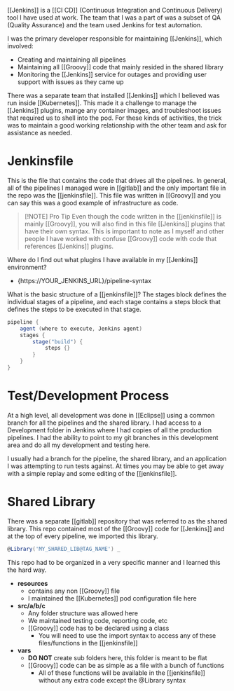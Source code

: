 [[Jenkins]] is a [[CI CD]] (Continuous Integration and Continuous Delivery) tool I have used at work. The team that I was a part of was a subset of QA (Quality Assurance) and the team used Jenkins for test automation. 

I was the primary developer responsible for maintaining [[Jenkins]], which involved:
- Creating and maintaining all pipelines
- Maintaining all [[Groovy]] code that mainly resided in the shared library
- Monitoring the [[Jenkins]] service for outages and providing user support with issues as they came up

There was a separate team that installed [[Jenkins]] which I believed was run inside [[Kubernetes]]. This made it a challenge to manage the [[Jenkins]] plugins, mange any container images, and troubleshoot issues that required us to shell into the pod. For these kinds of activities, the trick was to maintain a good working relationship with the other team and ask for assistance as needed.

# Jenkinsfile
This is the file that contains the code that drives all the pipelines. In general, all of the pipelines I managed were in [[gitlab]] and the only important file in the repo was the [[jenkinsfile]]. This file was written in [[Groovy]] and you can say this was a good example of infrastructure as code.

> [!NOTE] Pro Tip
> Even though the code written in the [[jenkinsfile]] is mainly [[Groovy]], you will also find in this file [[Jenkins]] plugins that have their own syntax. This is important to note as I myself and other people I have worked with confuse [[Groovy]] code with code that references [[Jenkins]] plugins. 

Where do I find out what plugins I have available in my [[Jenkins]] environment?
- {https://YOUR_JENKINS_URL}/pipeline-syntax

What is the basic structure of a [[jenkinsfile]]?
The stages block defines the individual stages of a pipeline, and each stage contains a steps block that defines the steps to be executed in that stage.

``` groovy
pipeline {
	agent (where to execute, Jenkins agent)
	stages {
		stage("build") {
			steps {}
		}
	}
}
```

# Test/Development Process
At a high level, all development was done in [[Eclipse]] using a common branch for all the pipelines and the shared library. I had access to a Development folder in Jenkins where I had copies of all the production pipelines. I had the ability to point to my git branches in this development area and do all my development and testing here.

I usually had a branch for the pipeline, the shared library, and an application I was attempting to run tests against. At times you may be able to get away with a simple replay and some editing of the [[jenkinsfile]].

# Shared Library
There was a separate [[gitlab]] repository that was referred to as the shared library. This repo contained most of the [[Groovy]] code for [[Jenkins]] and at the top of every pipeline, we imported this library.

``` groovy
@Library('MY_SHARED_LIB@TAG_NAME') _
```

This repo had to be organized in a very specific manner and I learned this the hard way.
- **resources**
	- contains any non [[Groovy]] file
	- I maintained the [[Kubernetes]] pod configuration file here
- **src/a/b/c**
	- Any folder structure was allowed here
	- We maintained testing code, reporting code, etc
	- [[Groovy]] code has to be declared using a class
		- You will need to use the import syntax to access any of these files/functions in the [[jenkinsfile]]
- **vars**
	- **DO NOT** create sub folders here, this folder is meant to be flat
	- [[Groovy]] code can be as simple as a file with a bunch of functions
		- All of these functions will be available in the [[jenkinsfile]] without any extra code except the @Library syntax 

